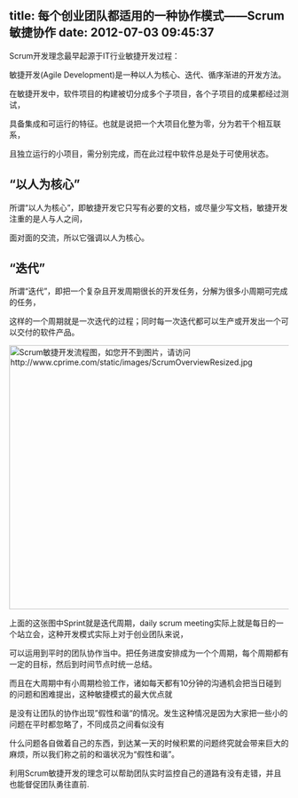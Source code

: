 title: 每个创业团队都适用的一种协作模式——Scrum敏捷协作
date: 2012-07-03 09:45:37
---

Scrum开发理念最早起源于IT行业敏捷开发过程：

敏捷开发(Agile Development)是一种以人为核心、迭代、循序渐进的开发方法。

在敏捷开发中，软件项目的构建被切分成多个子项目，各个子项目的成果都经过测试，

具备集成和可运行的特征。也就是说把一个大项目化整为零，分为若干个相互联系，

且独立运行的小项目，需分别完成，而在此过程中软件总是处于可使用状态。

## “以人为核心”
所谓“以人为核心”，即敏捷开发它只写有必要的文档，或尽量少写文档，敏捷开发注重的是人与人之间，

面对面的交流，所以它强调以人为核心。

## “迭代”
所谓“迭代”，即把一个复杂且开发周期很长的开发任务，分解为很多小周期可完成的任务，

这样的一个周期就是一次迭代的过程；同时每一次迭代都可以生产或开发出一个可以交付的软件产品。

<img class=" aligncenter" title="Scrum敏捷开发流程" src="http://www.cprime.com/static/images/ScrumOverviewResized.jpg" alt="Scrum敏捷开发流程图，如您开不到图片，请访问http://www.cprime.com/static/images/ScrumOverviewResized.jpg" width="680" height="475" />

上面的这张图中Sprint就是迭代周期，daily scrum meeting实际上就是每日的一个站立会，这种开发模式实际上对于创业团队来说，

可以运用到平时的团队协作当中。把任务进度安排成为一个个周期，每个周期都有一定的目标，然后到时间节点时统一总结。

而且在大周期中有小周期检验工作，诸如每天都有10分钟的沟通机会把当日碰到的问题和困难提出，这种敏捷模式的最大优点就

是没有让团队的协作出现”假性和谐“的情况。发生这种情况是因为大家把一些小的问题在平时都忽略了，不同成员之间看似没有

什么问题各自做着自己的东西，到达某一天的时候积累的问题终究就会带来巨大的麻烦，所以我们称之前的和谐状况为“假性和谐”。

利用Scrum敏捷开发的理念可以帮助团队实时监控自己的道路有没有走错，并且也能督促团队勇往直前.